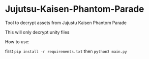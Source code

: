 # Jujutsu-Kaisen-Phantom-Parade
Tool to decrypt assets from Jujustu Kaisen Phantom Parade

This will only decrypt unity files

How to use:

first ```pip install -r requirements.txt``` then ```python3 main.py```
